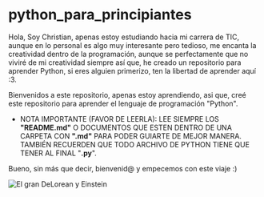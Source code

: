# python_para_principiantes

Hola, Soy Christian, apenas estoy estudiando hacia mi carrera de TIC, aunque en lo personal es algo muy interesante pero tedioso, me encanta la creatividad dentro de la programación, aunque se perfectamente que no viviré de mi creatividad siempre así que, he creado un repositorio para aprender Python, si eres alguien primerizo, ten la libertad de aprender aquí :3.

Bienvenidos a este repositorio, apenas estoy aprendiendo, asi que, creé este repositorio para aprender el lenguaje de programación "Python".

- NOTA IMPORTANTE (FAVOR DE LEERLA): LEE SIEMPRE LOS **"README.md"** O DOCUMENTOS QUE ESTEN DENTRO DE UNA CARPETA CON **".md"** PARA PODER GUIARTE DE MEJOR MANERA. TAMBIÉN RECUERDEN QUE TODO ARCHIVO DE PYTHON TIENE QUE TENER AL FINAL "**.py**".


Bueno, sin más que decir, bienvenid@ y empecemos con este viaje :)

![El gran DeLorean y Einstein](./delorean.gif)